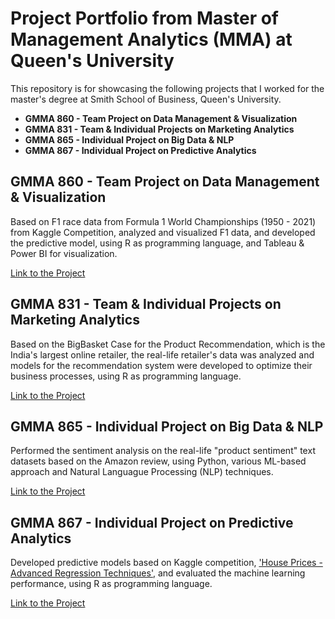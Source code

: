 # Project Portfolio from Master of Management Analytics (MMA) at Queen's University

This repository is for showcasing the following projects that I worked for the master's degree at Smith School of Business, Queen's University.

* __GMMA 860 - Team Project on Data Management & Visualization__
* __GMMA 831 - Team & Individual Projects on Marketing Analytics__
* __GMMA 865 - Individual Project on Big Data & NLP__
* __GMMA 867 - Individual Project on Predictive Analytics__

## GMMA 860 - Team Project on Data Management & Visualization

Based on F1 race data from Formula 1 World Championships (1950 - 2021) from Kaggle Competition, analyzed and visualized F1 data, and developed the predictive model, using R as programming language, and Tableau & Power BI for visualization.

[Link to the Project](https://github.com/Nicole-Hong/GMMA-Projects/tree/master/GMMA%20860/Team%20Project)

## GMMA 831 - Team & Individual Projects on Marketing Analytics

Based on the BigBasket Case for the Product Recommendation, which is the India's largest online retailer, the real-life retailer's data was analyzed and models for the recommendation system were developed to optimize their business processes, using R as programming language.

[Link to the Project](https://github.com/Nicole-Hong/GMMA-Projects/tree/master/GMMA831%20Marketing%20Analytics/Team%20Executive%20Challenge)

## GMMA 865 - Individual Project on Big Data & NLP

Performed the sentiment analysis on the real-life "product sentiment" text datasets based on the Amazon review, using Python, various ML-based approach and Natural Languague Processing (NLP) techniques.

[Link to the Project](https://github.com/Nicole-Hong/GMMA-Projects/tree/master/GMMA865-Big%20Data)

## GMMA 867 - Individual Project on Predictive Analytics

Developed predictive models based on Kaggle competition, ['House Prices - Advanced Regression Techniques']( https://www.kaggle.com/c/house-prices-advanced-regression-techniques/overview), and evaluated the machine learning performance, using R as programming language.

[Link to the Project](https://github.com/Nicole-Hong/GMMA-Projects/tree/master/GMMA867)
